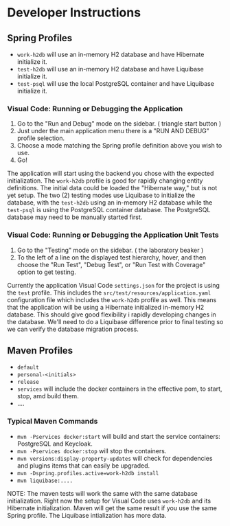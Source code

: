 # Developer Instructions

## Spring Profiles

 - `work-h2db` will use an in-memory H2 database and have Hibernate initialize it.
 - `test-h2db` will use an in-memory H2 database and have Liquibase initialize it.
 - `test-psql` will use the local PostgreSQL container and have Liquibase initialize it.

### Visual Code:  Running or Debugging the Application

1. Go to the "Run and Debug" mode on the sidebar. ( triangle start button )
2. Just under the main application menu there is a "RUN AND DEBUG" profile selection.
3. Choose a mode matching the Spring profile definition above you wish to use.
4. Go!

The application will start using the backend you chose with the expected initialization.  The `work-h2db` profile is good for rapidly changing entity definitions.  The initial data could be loaded the "Hibernate way," but is not yet setup.
The two (2) testing modes use Liquibase to initialize the database, with the `test-h2db` using an in-memory H2 database while the `test-psql` is using the PostgreSQL container database.  The PostgreSQL database may need to be manually started first.

### Visual Code:  Running or Debugging the Application Unit Tests

1. Go to the "Testing" mode on the sidebar. ( the laboratory beaker )
2. To the left of a line on the displayed test hierarchy, hover, and then choose the "Run Test", "Debug Test", or "Run Test with Coverage" option to get testing.

Currently the application Visual Code `settings.json` for the project is using the `test` profile.  This includes the `src/test/resources/application.yaml` configuration file which includes the `work-h2db` profile as well.  This means that the application will be using a Hibernate initialized in-memory H2 database.  This should give good flexibility i rapidly developing changes in the database.  We'll need to do a Liquibase difference prior to final testing so we can verify the database migration process.

## Maven Profiles

- `default`
- `personal-<initials>`
- `release`
- `services` will include the docker containers in the effective pom, to start, stop, amd build them.
- ....

### Typical Maven Commands

- `mvn -Pservices docker:start` will build and start the service containers:  PostgreSQL and Keycloak.
- `mvn -Pservices docker:stop`  will stop the containers.
- `mvn versions:display-property-updates` will check for dependencies and plugins items that can easily be upgraded.
- `mvn -Dspring.profiles.active=work-h2db install`
- `mvn liquibase:....`

NOTE:  The maven tests will work the same with the same database initialization.  Right now the setup for Visual Code uses `work-h2db` and its Hibernate initialization.  Maven will get the same result if you use the same Spring profile.  The Liquibase intialization has more data.